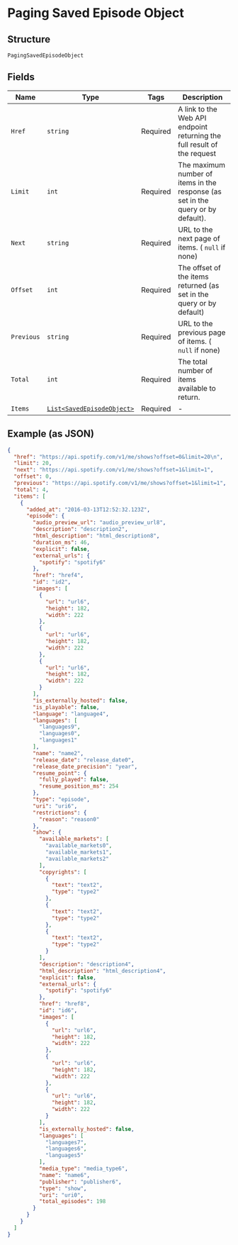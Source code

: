 
# Paging Saved Episode Object

## Structure

`PagingSavedEpisodeObject`

## Fields

| Name | Type | Tags | Description |
|  --- | --- | --- | --- |
| `Href` | `string` | Required | A link to the Web API endpoint returning the full result of the request |
| `Limit` | `int` | Required | The maximum number of items in the response (as set in the query or by default). |
| `Next` | `string` | Required | URL to the next page of items. ( `null` if none) |
| `Offset` | `int` | Required | The offset of the items returned (as set in the query or by default) |
| `Previous` | `string` | Required | URL to the previous page of items. ( `null` if none) |
| `Total` | `int` | Required | The total number of items available to return. |
| `Items` | [`List<SavedEpisodeObject>`](../../doc/models/saved-episode-object.md) | Required | - |

## Example (as JSON)

```json
{
  "href": "https://api.spotify.com/v1/me/shows?offset=0&limit=20\n",
  "limit": 20,
  "next": "https://api.spotify.com/v1/me/shows?offset=1&limit=1",
  "offset": 0,
  "previous": "https://api.spotify.com/v1/me/shows?offset=1&limit=1",
  "total": 4,
  "items": [
    {
      "added_at": "2016-03-13T12:52:32.123Z",
      "episode": {
        "audio_preview_url": "audio_preview_url8",
        "description": "description2",
        "html_description": "html_description8",
        "duration_ms": 46,
        "explicit": false,
        "external_urls": {
          "spotify": "spotify6"
        },
        "href": "href4",
        "id": "id2",
        "images": [
          {
            "url": "url6",
            "height": 182,
            "width": 222
          },
          {
            "url": "url6",
            "height": 182,
            "width": 222
          },
          {
            "url": "url6",
            "height": 182,
            "width": 222
          }
        ],
        "is_externally_hosted": false,
        "is_playable": false,
        "language": "language4",
        "languages": [
          "languages9",
          "languages0",
          "languages1"
        ],
        "name": "name2",
        "release_date": "release_date0",
        "release_date_precision": "year",
        "resume_point": {
          "fully_played": false,
          "resume_position_ms": 254
        },
        "type": "episode",
        "uri": "uri6",
        "restrictions": {
          "reason": "reason0"
        },
        "show": {
          "available_markets": [
            "available_markets0",
            "available_markets1",
            "available_markets2"
          ],
          "copyrights": [
            {
              "text": "text2",
              "type": "type2"
            },
            {
              "text": "text2",
              "type": "type2"
            },
            {
              "text": "text2",
              "type": "type2"
            }
          ],
          "description": "description4",
          "html_description": "html_description4",
          "explicit": false,
          "external_urls": {
            "spotify": "spotify6"
          },
          "href": "href8",
          "id": "id6",
          "images": [
            {
              "url": "url6",
              "height": 182,
              "width": 222
            },
            {
              "url": "url6",
              "height": 182,
              "width": 222
            },
            {
              "url": "url6",
              "height": 182,
              "width": 222
            }
          ],
          "is_externally_hosted": false,
          "languages": [
            "languages7",
            "languages6",
            "languages5"
          ],
          "media_type": "media_type6",
          "name": "name6",
          "publisher": "publisher6",
          "type": "show",
          "uri": "uri0",
          "total_episodes": 198
        }
      }
    }
  ]
}
```

